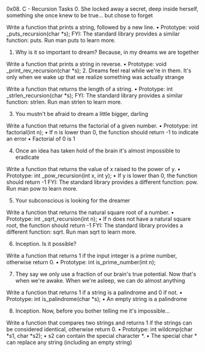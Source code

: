 0x08. C - Recursion
Tasks
0. She locked away a secret, deep inside herself, something she once knew to be true... but chose to forget

Write a function that prints a string, followed by a new line.
•	Prototype: void _puts_recursion(char *s);
FYI: The standard library provides a similar function: puts. Run man puts to learn more.

1. Why is it so important to dream? Because, in my dreams we are together

Write a function that prints a string in reverse.
•	Prototype: void _print_rev_recursion(char *s);
2. Dreams feel real while we're in them. It's only when we wake up that we realize something was actually strange

Write a function that returns the length of a string.
•	Prototype: int _strlen_recursion(char *s);
FYI: The standard library provides a similar function: strlen. Run man strlen to learn more.

3. You mustn't be afraid to dream a little bigger, darling

Write a function that returns the factorial of a given number.
•	Prototype: int factorial(int n);
•	If n is lower than 0, the function should return -1 to indicate an error
•	Factorial of 0 is 1

4. Once an idea has taken hold of the brain it's almost impossible to eradicate

Write a function that returns the value of x raised to the power of y.
•	Prototype: int _pow_recursion(int x, int y);
•	If y is lower than 0, the function should return -1
FYI: The standard library provides a different function: pow. Run man pow to learn more.

5. Your subconscious is looking for the dreamer

Write a function that returns the natural square root of a number.
•	Prototype: int _sqrt_recursion(int n);
•	If n does not have a natural square root, the function should return -1
FYI: The standard library provides a different function: sqrt. Run man sqrt to learn more.

6. Inception. Is it possible?

Write a function that returns 1 if the input integer is a prime number, otherwise return 0.
•	Prototype: int is_prime_number(int n);

7. They say we only use a fraction of our brain's true potential. Now that's when we're awake. When we're asleep, we can do almost anything

Write a function that returns 1 if a string is a palindrome and 0 if not.
•	Prototype: int is_palindrome(char *s);
•	An empty string is a palindrome

8. Inception. Now, before you bother telling me it's impossible...

Write a function that compares two strings and returns 1 if the strings can be considered identical, otherwise return 0.
•	Prototype: int wildcmp(char *s1, char *s2);
•	s2 can contain the special character *.
•	The special char * can replace any string (including an empty string)



